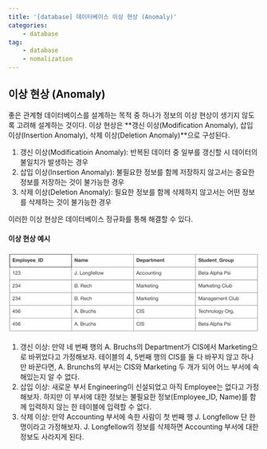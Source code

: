 ```yaml
---
title: '[database] 데이터베이스 이상 현상 (Anomaly)'
categories:
    - database
tag:
    - database
    - nomalization
---
```



## 이상 현상 (Anomaly)
좋은 관계형 데이터베이스를 설계하는 목적 중 하나가 정보의 이상 현상이 생기지 않도록 고려해 설계하는 것이다. 이상 현상은 **갱신 이상(Modification Anomaly), 삽입 이상(Insertion Anomaly), 삭제 이상(Deletion Anomaly)**으로 구성된다.

1. 갱신 이상(Modificatioin Anomaly): 반복된 데이터 중 일부를 갱신할 시 데이터의 불일치가 발생하는 경우
2. 삽입 이상(Insertion Anomaly): 불필요한 정보를 함께 저장하지 않고서는 중요한 정보를 저장하는 것이 불가능한 경우
3. 삭제 이상(Deletion Anomaly): 필요한 정보를 함께 삭제하지 않고서는 어떤 정보를 삭제하는 것이 불가능한 경우

이러한 이상 현상은 데이터베이스 정규화를 통해 해결할 수 있다.  

#### 이상 현상 예시 
<center><img src="/assets/images/posts/2022-11-29-Database Anomaly/table.png"></center>

1. 갱신 이상: 만약 네 번째 행의 A. Bruchs의 Department가 CIS에서 Marketing으로 바뀌었다고 가정해보자. 테이블의 4, 5번째 행의 CIS를 둘 다 바꾸지 않고 하나만 바꾼다면, A. Brunchs의 부서는 CIS와 Marketing 두 개가 되어 어느 부서에 속해있는지 알 수 없다.
2. 삽입 이상: 새로운 부서 Engineering이 신설되었고 아직 Employee는 없다고 가정해보자. 하지만 이 부서에 대한 정보는 불필요한 정보(Employee_ID, Name)를 함께 입력하지 않는 한 테이블에 입력할 수 없다.
3. 삭제 이상: 만약 Accounting 부서에 속한 사람이 첫 번째 행 J. Longfellow 단 한 명이라고 가정해보자. J. Longfellow의 정보를 삭제하면 Accounting 부서에 대한 정보도 사라지게 된다.